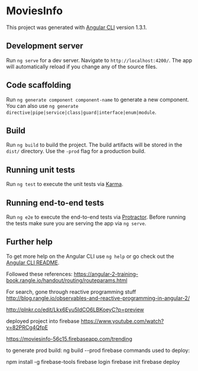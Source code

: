 # MoviesInfo

This project was generated with [Angular CLI](https://github.com/angular/angular-cli) version 1.3.1.

## Development server

Run `ng serve` for a dev server. Navigate to `http://localhost:4200/`. The app will automatically reload if you change any of the source files.

## Code scaffolding

Run `ng generate component component-name` to generate a new component. You can also use `ng generate directive|pipe|service|class|guard|interface|enum|module`.

## Build

Run `ng build` to build the project. The build artifacts will be stored in the `dist/` directory. Use the `-prod` flag for a production build.

## Running unit tests

Run `ng test` to execute the unit tests via [Karma](https://karma-runner.github.io).

## Running end-to-end tests

Run `ng e2e` to execute the end-to-end tests via [Protractor](http://www.protractortest.org/).
Before running the tests make sure you are serving the app via `ng serve`.

## Further help

To get more help on the Angular CLI use `ng help` or go check out the [Angular CLI README](https://github.com/angular/angular-cli/blob/master/README.md).



Followed these references:
https://angular-2-training-book.rangle.io/handout/routing/routeparams.html

For search, gone through reactive programming stuff
http://blog.rangle.io/observables-and-reactive-programming-in-angular-2/

http://plnkr.co/edit/Lkx6Eyu5IdCO6LBKoeyC?p=preview


deployed project into firebase
https://www.youtube.com/watch?v=82PRCg4QfpE

https://moviesinfo-56c15.firebaseapp.com/trending


 to generate prod build:  ng build --prod
firebase commands used to deploy:

npm install -g firebase-tools
firebase login
firebase init
firebase deploy